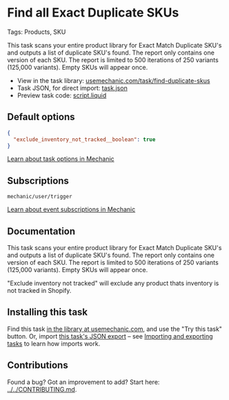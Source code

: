 # Find all Exact Duplicate SKUs

Tags: Products, SKU

This task scans your entire product library for Exact Match Duplicate SKU's and outputs a list of duplicate SKU's found.
The report only contains one version of each SKU.
The report is limited to 500 iterations of 250 variants (125,000 variants). 
Empty SKUs will appear once.

* View in the task library: [usemechanic.com/task/find-duplicate-skus](https://usemechanic.com/task/find-duplicate-skus)
* Task JSON, for direct import: [task.json](../../tasks/find-duplicate-skus.json)
* Preview task code: [script.liquid](./script.liquid)

## Default options

```json
{
  "exclude_inventory_not_tracked__boolean": true
}
```

[Learn about task options in Mechanic](https://docs.usemechanic.com/article/471-task-options)

## Subscriptions

```liquid
mechanic/user/trigger
```

[Learn about event subscriptions in Mechanic](https://docs.usemechanic.com/article/408-subscriptions)

## Documentation

This task scans your entire product library for Exact Match Duplicate SKU's and outputs a list of duplicate SKU's found.
The report only contains one version of each SKU.
The report is limited to 500 iterations of 250 variants (125,000 variants). 
Empty SKUs will appear once.

"Exclude inventory not tracked" will exclude any product thats inventory is not tracked in Shopify.

## Installing this task

Find this task [in the library at usemechanic.com](https://usemechanic.com/task/find-duplicate-skus), and use the "Try this task" button. Or, import [this task's JSON export](../../tasks/find-duplicate-skus.json) – see [Importing and exporting tasks](https://docs.usemechanic.com/article/505-importing-and-exporting-tasks) to learn how imports work.

## Contributions

Found a bug? Got an improvement to add? Start here: [../../CONTRIBUTING.md](../../CONTRIBUTING.md).
